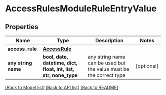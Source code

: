 # AccessRulesModuleRuleEntryValue


## Properties
Name | Type | Description | Notes
------------ | ------------- | ------------- | -------------
**access_rule** | [**AccessRule**](AccessRule.md) |  | 
**any string name** | **bool, date, datetime, dict, float, int, list, str, none_type** | any string name can be used but the value must be the correct type | [optional]

[[Back to Model list]](../README.md#documentation-for-models) [[Back to API list]](../README.md#documentation-for-api-endpoints) [[Back to README]](../README.md)


